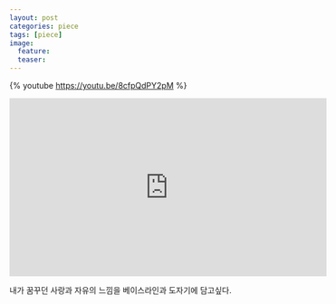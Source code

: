 ```yaml
---
layout: post
categories: piece
tags: [piece]
image:
  feature:
  teaser:
---
```


{% youtube https://youtu.be/8cfpQdPY2pM %}

<iframe width="560" height="315" src="https://www.youtube.com/embed/VJejjOOR4IU" frameborder="0" allowfullscreen></iframe>

내가 꿈꾸던 사랑과 자유의 느낌을 베이스라인과 도자기에 담고싶다.
